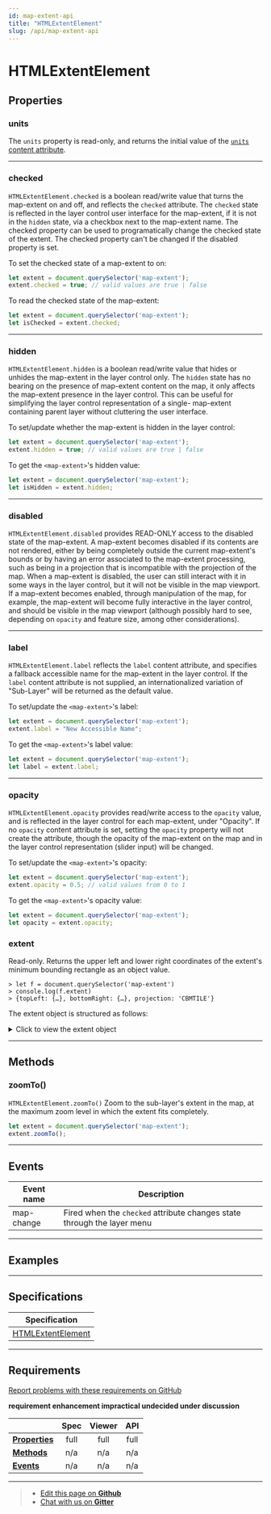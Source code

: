 ```yaml
---
id: map-extent-api
title: "HTMLExtentElement"
slug: /api/map-extent-api
---
```


# HTMLExtentElement

## Properties

### units

The `units` property is read-only, and returns the initial value of the [`units`
content attribute](../elements/extent/#units).

---

### checked

`HTMLExtentElement.checked` is a boolean read/write value that turns the map-extent 
on and off, and reflects the `checked` attribute. The `checked` state is 
reflected in the layer control user interface for the map-extent, if it is not 
in the `hidden` state, via a checkbox next to the map-extent name.  The checked 
property can be used to programatically change the checked state of the extent. 
The checked property can't be changed if the disabled property is set.

To set the checked state of a  map-extent to on:

```js
let extent = document.querySelector('map-extent');
extent.checked = true; // valid values are true | false
```

To read the checked state of the map-extent:

```js
let extent = document.querySelector('map-extent');
let isChecked = extent.checked;
```
---

### hidden

`HTMLExtentElement.hidden` is a boolean  read/write value that hides or unhides the
map-extent in the layer control only.  The `hidden` state has no bearing on the presence
of map-extent content on the map, it only affects the map-extent presence in the
layer control. This can be useful for simplifying the layer control representation
of a single- map-extent containing parent layer without cluttering the user 
interface.

To set/update whether the map-extent is hidden in the layer control:

```js
let extent = document.querySelector('map-extent');
extent.hidden = true; // valid values are true | false
```

To get the `<map-extent>`'s hidden value:

```js
let extent = document.querySelector('map-extent');
let isHidden = extent.hidden;
```
---

### disabled

`HTMLExtentElement.disabled` provides READ-ONLY access to the disabled state of the
map-extent.  A map-extent becomes disabled if its contents are not rendered, 
either by being completely outside the current map-extent's bounds or by having 
an error associated to the map-extent processing, such as being in a projection 
that is incompatible with the projection of the map. When a map-extent is 
disabled, the user can still interact with it in some ways in the layer control, but it will 
not be visible in the map viewport.  If a map-extent becomes enabled, through 
manipulation of the map, for example, the map-extent will become fully interactive
in the layer control, and should be visible in the map viewport (although 
possibly hard to see, depending on `opacity` and feature size, among other 
considerations).

---

### label

`HTMLExtentElement.label` reflects the `label` content attribute, and specifies
a fallback accessible name for the map-extent in the layer control.  If the
`label` content attribute is not supplied, an internationalized variation of
"Sub-Layer" will be returned as the default value.

To set/update the `<map-extent>`'s label:

```js
let extent = document.querySelector('map-extent');
extent.label = "New Accessible Name";
```

To get the `<map-extent>`'s label value:

```js
let extent = document.querySelector('map-extent');
let label = extent.label;
```
---

### opacity
`HTMLExtentElement.opacity` provides read/write access to the `opacity` value, 
and is reflected in the layer control for each map-extent, under "Opacity". If no
`opacity` content attribute is set, setting the `opacity` property will not 
create the attribute, though the opacity of the map-extent on the map and in
the layer control representation (slider input) will be changed.

To set/update the `<map-extent>`'s opacity:

```js
let extent = document.querySelector('map-extent');
extent.opacity = 0.5; // valid values from 0 to 1
```

To get the `<map-extent>`'s opacity value:

```js
let extent = document.querySelector('map-extent');
let opacity = extent.opacity;
```

### extent

Read-only.  Returns the upper left and lower right coordinates of the 
extent's minimum bounding rectangle as an object value.  

```console
> let f = document.querySelector('map-extent')
> console.log(f.extent)
> {topLeft: {…}, bottomRight: {…}, projection: 'CBMTILE'}
```

The extent object is structured as follows:

<details>
<summary>Click to view the extent object</summary>

```js
{
    "projection": "CBMTILE",
    "topLeft": {
        "tcrs": [
            {
                "horizontal": 942.662039991251,
                "vertical": 1029.0945982508472
            },
/* an object with "horizontal" and "vertical" properties for each zoom level in the array */
            {
                "horizontal": 546743983.1949257,
                "vertical": 596874866.9854914
            }
        ],
        "tilematrix": [
            {
                "horizontal": 3.6822735937158244,
                "vertical": 4.019900774417372
            },
/* an object with "horizontal" and "vertical" properties for each zoom level in the array */
            {
                "horizontal": 2135718.6843551784,
                "vertical": 2331542.4491620758
            }
        ],
/* gcrs stands for "geographic coordinate reference system" */
        "gcrs": {
            "horizontal": -75.73195696514524,
            "vertical": 45.40761073808424
        },
/* pcrs stands for "projected coordinate reference system" */
        "pcrs": {
            "horizontal": 1509108.7182317898,
            "vertical": -170864.4342066869
        }
    },
    "bottomRight": {
        "tcrs": [
            {
                "horizontal": 942.7503158533199,
                "vertical": 1029.1828741129164
            },
            {
                "horizontal": 546795183.1949255,
                "vertical": 596926066.9854914
            }
        ],
        "tilematrix": [
            {
                "horizontal": 3.6826184213020308,
                "vertical": 4.0202456020035795
            },
            {
                "horizontal": 2135918.684355178,
                "vertical": 2331742.4491620758
            }
        ],
        "gcrs": {
            "horizontal": -75.67858731979081,
            "vertical": 45.387937810298354
        },
        "pcrs": {
            "horizontal": 1512495.3916717991,
            "vertical": -174251.10764670372
        }
    }
}
```

</details>


---
## Methods

### zoomTo()
`HTMLExtentElement.zoomTo()` Zoom to the sub-layer's extent in the map, at the maximum
zoom level in which the extent fits completely.

```js
let extent = document.querySelector('map-extent');
extent.zoomTo();
```

---

## Events

| Event name      	| Description                                          	|
|--------------	|--------------------------------------------------------	|
|  map-change   | Fired when the `checked` attribute changes state through the layer menu           |
---

## Examples

---

## Specifications

| Specification                                                |
|--------------------------------------------------------------|
| [HTMLExtentElement](https://maps4html.org/MapML-Specification/spec/#dom-htmlextentelement) |

---

## Requirements

[Report problems with these requirements on GitHub](https://github.com/Maps4HTML/HTML-Map-Element-UseCases-Requirements/issues/new?title=-SUMMARIZE+THE+PROBLEM-&body=-DESCRIBE+THE+PROBLEM-)

<p><b><span class="requirement">requirement</span>
<span class="enhancement">enhancement</span>
<span class="impractical">impractical</span>
<span class="undecided">undecided</span>
<span class="discussion">under discussion</span></b></p>

|  | Spec | Viewer | API |
|:---------------------------------------------------------------------------------|:------: |:-----: |:---: |
| [**Properties**](#properties) | full | full | full |
| [**Methods**](#methods) | n/a | n/a | n/a |
| [**Events**](#events) | n/a | n/a | n/a |

---

> - [Edit this page on **Github**](https://github.com/Maps4HTML/web-map-doc/edit/main/docs/api/extent-api.md)
> - [Chat with us on **Gitter**](https://gitter.im/Maps4HTML/chat)
